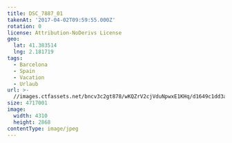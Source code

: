 ```yaml
---
title: DSC_7887_01
takenAt: '2017-04-02T09:59:55.000Z'
rotation: 0
license: Attribution-NoDerivs License
geo:
  lat: 41.383514
  lng: 2.181719
tags:
  - Barcelona
  - Spain
  - Vacation
  - Urlaub
url: >-
  //images.ctfassets.net/bncv3c2gt878/wKQZrV2cjVduNpwxE1KHq/d1649c1dd3a863fc6f1cb7df3c4c65de/dsc_7887_01_33266696873_o
size: 4717001
image:
  width: 4310
  height: 2868
contentType: image/jpeg
---
```


